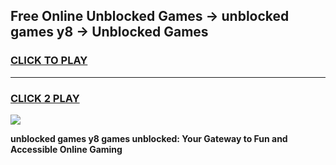 
## Free Online Unblocked Games → unblocked games y8 → Unblocked Games
<h3>
<a href="https://premium.freeplayer.one?title=unblocked_games_y8&ref=21F">CLICK TO PLAY</a></h3>
<hr>

<h3>
<a href="https://premium.freeplayer.one?title=unblocked_games_y8&ref=21F">CLICK 2 PLAY</a>
  
</h3>

<a href="https://premium.freeplayer.one?title=unblocked_games_y8&ref=21F/"><img src="https://clearcache.store/games.png"></a>


**unblocked games y8 games unblocked: Your Gateway to Fun and Accessible Online Gaming**
